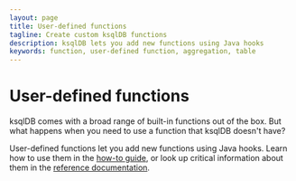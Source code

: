 ```yaml
---
layout: page
title: User-defined functions 
tagline: Create custom ksqlDB functions 
description: ksqlDB lets you add new functions using Java hooks
keywords: function, user-defined function, aggregation, table  
---
```


# User-defined functions

ksqlDB comes with a broad range of built-in functions out of the box.
But what happens when you need to use a function that ksqlDB doesn't have?

User-defined functions let you add new functions using Java hooks. Learn
how to use them in the [how-to guide](/how-to-guides/create-a-user-defined-function),
or look up critical information about them in the
[reference documentation](/reference/user-defined-functions/).